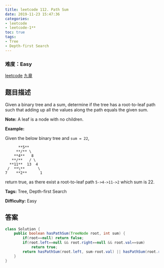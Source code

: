 ```yaml
---
title: leetcode 112. Path Sum
date: 2019-11-23 15:47:36
categories:
- leetcode
- leetcode-1**
toc: true
tags:
- Tree
- Depth-first Search
---
```

### 难度：Easy

<a href="https://leetcode.com/problems/path-sum/">leetcode</a>
<a href="https://www.jiuzhang.com/solution/path-sum/">九章</a>
## 题目描述
Given a binary tree and a sum, determine if the tree has a root-to-leaf path
such that adding up all the values along the path equals the given sum.

**Note:**  A leaf is a node with no children.

**Example:**

Given the below binary tree and `sum = 22`,
        
          **5**
         **/** \
        **4**   8
       **/**   / \
      **11**  13  4
     /  **\**      \
    7    **2**      1
    

return true, as there exist a root-to-leaf path `5->4->11->2` which sum is 22.


**Tags:** Tree, Depth-first Search

**Difficulty:** Easy
## 答案
<!--more-->
```java
class Solution {
    public boolean hasPathSum(TreeNode root, int sum) {
        if(root==null) return false;
        if(root.left==null && root.right==null && root.val==sum)
            return true;
        return hasPathSum(root.left, sum-root.val) || hasPathSum(root.right, sum-root.val);
    }
}
```
